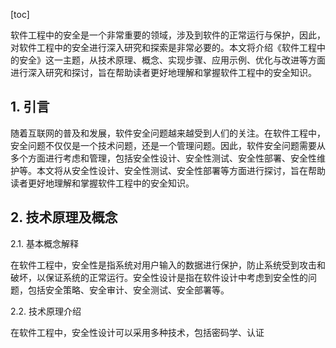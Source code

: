 
[toc]                    
                
                
软件工程中的安全是一个非常重要的领域，涉及到软件的正常运行与保护，因此，对软件工程中的安全进行深入研究和探索是非常必要的。本文将介绍《软件工程中的安全》这一主题，从技术原理、概念、实现步骤、应用示例、优化与改进等方面进行深入研究和探讨，旨在帮助读者更好地理解和掌握软件工程中的安全知识。

## 1. 引言

随着互联网的普及和发展，软件安全问题越来越受到人们的关注。在软件工程中，安全问题不仅仅是一个技术问题，还是一个管理问题。因此，软件安全问题需要从多个方面进行考虑和管理，包括安全性设计、安全性测试、安全性部署、安全性维护等。本文将从安全性设计、安全性测试、安全性部署等方面进行探讨，旨在帮助读者更好地理解和掌握软件工程中的安全知识。

## 2. 技术原理及概念

2.1. 基本概念解释

在软件工程中，安全性是指系统对用户输入的数据进行保护，防止系统受到攻击和破坏，以保证系统的正常运行。安全性设计是指在软件设计中考虑到安全性的问题，包括安全策略、安全审计、安全测试、安全部署等。

2.2. 技术原理介绍

在软件工程中，安全性设计可以采用多种技术，包括密码学、认证

